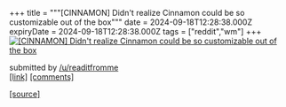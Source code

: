 +++
title = """[CINNAMON] Didn't realize Cinnamon could be so customizable out of the box"""
date = 2024-09-18T12:28:38.000Z
expiryDate = 2024-09-18T12:28:38.000Z
tags = ["reddit","wm"]
+++
[![[CINNAMON] Didn't realize Cinnamon could be so customizable out of the box](https://b.thumbs.redditmedia.com/at0YoLf8V8Nj3Y86YecMAgOpElCllEvMLhhtQfzvptQ.jpg "[CINNAMON] Didn't realize Cinnamon could be so customizable out of the box")](https://www.reddit.com/r/unixporn/comments/1fjrkgl/cinnamon_didnt_realize_cinnamon_could_be_so/)

submitted by [/u/readitfromme](https://www.reddit.com/user/readitfromme)  
[\[link\]](https://www.reddit.com/gallery/1fjrkgl) [\[comments\]](https://www.reddit.com/r/unixporn/comments/1fjrkgl/cinnamon_didnt_realize_cinnamon_could_be_so/)

[[source]](https://www.reddit.com/r/unixporn/comments/1fjrkgl/cinnamon_didnt_realize_cinnamon_could_be_so/)
